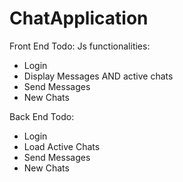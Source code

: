 # ChatApplication


Front End Todo:
Js functionalities:
- Login
- Display Messages AND active chats
- Send Messages
- New Chats

Back End Todo:
- Login
- Load Active Chats
- Send Messages
- New Chats
